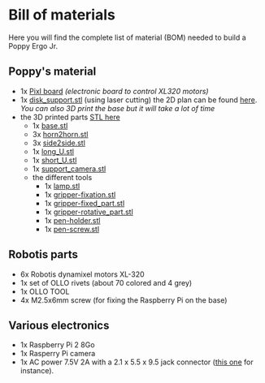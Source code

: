 # Bill of materials

Here you will find the complete list of material (BOM) needed to build a Poppy Ergo Jr.

## Poppy's material
- 1x [Pixl board](https://github.com/poppy-project/pixl) *(electronic board to control XL320 motors)*
- 1x [disk_support.stl](https://github.com/poppy-project/poppy-ergo-jr/blob/master/hardware/STL/disk_support.stl) (using laser cutting) the 2D plan can be found [here](https://github.com/poppy-project/poppy-ergo-jr/tree/PR_release_hardware/hardware/laser_cutting). *You can also 3D print the base but it will take a lot of time*
- the 3D printed parts [STL here](https://github.com/poppy-project/poppy-ergo-jr/tree/master/hardware/STL)
  - 1x [base.stl](https://github.com/poppy-project/poppy-ergo-jr/blob/master/hardware/STL/base.stl)
  - 3x [horn2horn.stl](https://github.com/poppy-project/poppy-ergo-jr/blob/master/hardware/STL/horn2horn.stl)
  - 3x [side2side.stl](https://github.com/poppy-project/poppy-ergo-jr/blob/master/hardware/STL/side2side.stl)
  - 1x [long_U.stl](https://github.com/poppy-project/poppy-ergo-jr/blob/master/hardware/STL/long_U.stl)
  - 1x [short_U.stl](https://github.com/poppy-project/poppy-ergo-jr/blob/master/hardware/STL/short_U.stl) 
  - 1x [support_camera.stl](https://github.com/poppy-project/poppy-ergo-jr/blob/master/hardware/STL/long_U.stl)
  - the different tools
    - 1x [lamp.stl](https://github.com/poppy-project/poppy-ergo-jr/blob/master/hardware/STL/tools/lamp.stl)
    - 1x [gripper-fixation.stl](https://github.com/poppy-project/poppy-ergo-jr/blob/master/hardware/STL/tools/gripper-fixation.stl)
    - 1x [gripper-fixed_part.stl](https://github.com/poppy-project/poppy-ergo-jr/blob/master/hardware/STL/tools/gripper-fixed_part.stl)
    - 1x [gripper-rotative_part.stl](https://github.com/poppy-project/poppy-ergo-jr/blob/master/hardware/STL/tools/gripper-rotative_part.stl)
    - 1x [pen-holder.stl](https://github.com/poppy-project/poppy-ergo-jr/blob/master/hardware/STL/tools/pen-holder.stl)
    - 1x [pen-screw.stl](https://github.com/poppy-project/poppy-ergo-jr/blob/master/hardware/STL/tools/pen-screw.stl)

## Robotis parts
- 6x Robotis dynamixel motors XL-320
- 1x set of OLLO rivets (about 70 colored and 4 grey)
- 1x OLLO TOOL
- 4x M2.5x6mm screw (for fixing the Raspberry Pi on the base)

## Various electronics
- 1x Raspberry Pi 2 8Go
- 1x Rasperry Pi camera
- 1x AC power 7.5V 2A with a 2.1 x 5.5 x 9.5 jack connector ([this one](http://fr.rs-online.com/web/p/alimentations-enfichables/7262814/?searchTerm=ECP-15-7.5E&relevancy-data=636F3D3226696E3D4931384E4B6E6F776E41734D504E266C753D6672266D6D3D6D61746368616C6C7061727469616C26706D3D5E5B5C707B4C7D5C707B4E647D2D2C2F255C2E5D2B2426706F3D313326736E3D592673743D4D414E5F504152545F4E554D4245522677633D424F5448267573743D4543502D31352D372E354526&sra=p) for instance).
